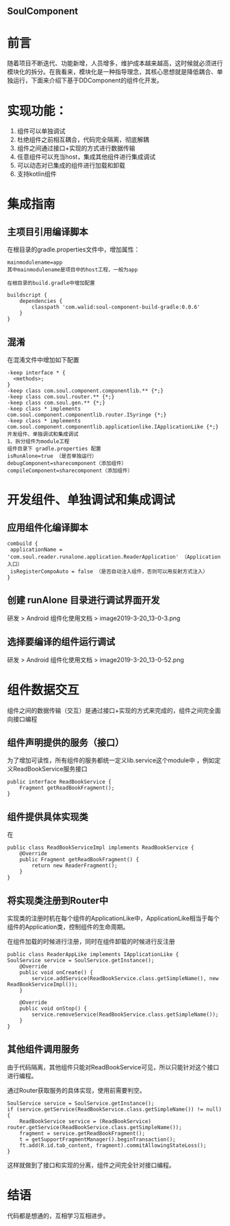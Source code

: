 ## SoulComponent

# 前言

随着项目不断迭代、功能新增，人员增多，维护成本越来越高，这时候就必须进行模块化的拆分。在我看来，模块化是一种指导理念，其核心思想就是降低耦合、单独运行，下面来介绍下基于DDComponent的组件化开发。

# 实现功能：
1. 组件可以单独调试
2. 杜绝组件之前相互耦合，代码完全隔离，彻底解耦
3. 组件之间通过接口+实现的方式进行数据传输
4. 任意组件可以充当host，集成其他组件进行集成调试
5. 可以动态对已集成的组件进行加载和卸载
6. 支持kotlin组件

# 集成指南

## 主项目引用编译脚本
在根目录的gradle.properties文件中，增加属性：

```
mainmodulename=app
其中mainmodulename是项目中的host工程，一般为app

在根目录的build.gradle中增加配置

buildscript {
    dependencies {
        classpath 'com.walid:soul-component-build-gradle:0.0.6'
    }
}
```

## 混淆

在混淆文件中增加如下配置

```
-keep interface * {
  <methods>;
}
-keep class com.soul.component.componentlib.** {*;}
-keep class com.soul.router.** {*;}
-keep class com.soul.gen.** {*;}
-keep class * implements com.soul.component.componentlib.router.ISyringe {*;}
-keep class * implements com.soul.component.componentlib.applicationlike.IApplicationLike {*;}
开发组件、单独调试和集成调试
1、拆分组件为module工程
组件目录下 gradle.properties 配置
isRunAlone=true （是否单独运行）
debugComponent=sharecomponent（添加组件）
compileComponent=sharecomponent（添加组件）

```

# 开发组件、单独调试和集成调试

## 应用组件化编译脚本

```
combuild {
 applicationName = 'com.soul.reader.runalone.application.ReaderApplication' （Application 入口）
 isRegisterCompoAuto = false （是否自动注入组件，否则可以用反射方式注入）
}
```


## 创建 runAlone 目录进行调试界面开发

研发 > Android 组件化使用文档 > image2019-3-20_13-0-3.png


## 选择要编译的组件运行调试
研发 > Android 组件化使用文档 > image2019-3-20_13-0-52.png


# 组件数据交互

组件之间的数据传输（交互）是通过接口+实现的方式来完成的，组件之间完全面向接口编程

## 组件声明提供的服务（接口）
为了增加可读性，所有组件的服务都统一定义lib.service这个module中 ，例如定义ReadBookService服务接口

```
public interface ReadBookService {
    Fragment getReadBookFragment();
}
```

## 组件提供具体实现类

在

```
public class ReadBookServiceImpl implements ReadBookService {
    @Override
    public Fragment getReadBookFragment() {
        return new ReaderFragment();
    }
}
```

## 将实现类注册到Router中
实现类的注册时机在每个组件的ApplicationLike中，ApplicationLike相当于每个组件的Application类，控制组件的生命周期。

在组件加载的时候进行注册，同时在组件卸载的时候进行反注册

```
public class ReaderAppLike implements IApplicationLike {
SoulService service = SoulService.getInstance();
    @Override
    public void onCreate() {
        service.addService(ReadBookService.class.getSimpleName(), new ReadBookServiceImpl());
    }

    @Override
    public void onStop() {
        service.removeService(ReadBookService.class.getSimpleName());
    }
}
```

## 其他组件调用服务
由于代码隔离，其他组件只能对ReadBookService可见，所以只能针对这个接口进行编程。

通过Router获取服务的具体实现，使用前需要判空。

```
SoulService service = SoulService.getInstance();
if (service.getService(ReadBookService.class.getSimpleName()) != null) {
    ReadBookService service = (ReadBookService) router.getService(ReadBookService.class.getSimpleName());
    fragment = service.getReadBookFragment();
    t = getSupportFragmentManager().beginTransaction();
    ft.add(R.id.tab_content, fragment).commitAllowingStateLoss();
}
```

这样就做到了接口和实现的分离，组件之间完全针对接口编程。

# 结语

代码都是想通的，互相学习互相进步。
